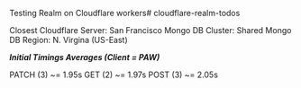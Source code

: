 Testing Realm on Cloudflare workers# cloudflare-realm-todos

Closest Cloudflare Server: San Francisco
Mongo DB Cluster: Shared
Mongo DB Region: N. Virgina (US-East)

***Initial Timings Averages (Client = PAW)***

PATCH (3) ~= 1.95s
GET (2) ~= 1.97s
POST (3) ~= 2.05s
